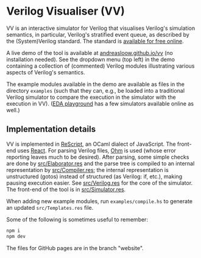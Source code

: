 # Verilog Visualiser (VV)

VV is an interactive simulator for Verilog that visualises Verilog's simulation semantics, in particular, Verilog's stratified event queue, as described by the (System)Verilog standard. The standard is [available for free online](https://doi.org/10.1109/IEEESTD.2024.10458102).

A live demo of the tool is available at [andreasloow.github.io/vv](https://andreasloow.github.io/vv) (no installation needed). See the dropdown menu (top left) in the demo containing a collection of (commented) Verilog modules illustrating various aspects of Verilog's semantics.

The example modules available in the demo are available as files in the directory `examples` (such that they can, e.g., be loaded into a traditional Verilog simulator to compare the execution in the simulator with the execution in VV). ([EDA playground](https://www.edaplayground.com) has a few simulators available online as well.)

## Implementation details

VV is implemented in [ReScript](https://rescript-lang.org), an OCaml dialect of JavaScript. The front-end uses [React](https://reactjs.org). For parsing Verilog files, [Ohm](https://ohmjs.org) is used (whose error reporting leaves much to be desired). After parsing, some simple checks are done by [src/Elaborator.res](src/Elaborator.res) and the parse tree is compiled to an internal representation by [src/Compiler.res](src/Compiler.res); the internal representation is unstructured (gotos) instead of structured (as Verilog: if, etc.), making pausing execution easier. See [src/Verilog.res](src/Verilog.res) for the core of the simulator. The front-end of the tool is in [src/Simulator.res](src/Simulator.res).

When adding new example modules, run `examples/compile.hs` to generate an updated `src/Templates.res` file.

Some of the following is sometimes useful to remember:

```sh
npm i
npm dev
```

The files for GitHub pages are in the branch "website".
